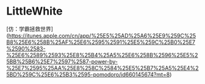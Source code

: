 # LittleWhite
[仿：学霸拯救世界] (https://itunes.apple.com/cn/app/%25E5%25AD%25A6%25E9%259C%25B8%25E6%258B%25AF%25E6%2595%2591%25E5%259C%25B0%25E7%2590%2583-%25E6%2589%2593%25E8%25B4%25A5%25E6%258B%2596%25E5%25BB%25B6%25E7%2597%2587-power-by-%25E7%2595%25AA%25E8%258C%2584%25E5%25B7%25A5%25E4%25BD%259C%25E6%25B3%2595-pomodoro/id660145674?mt=8)
